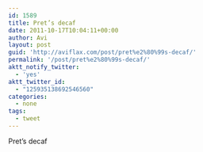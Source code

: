 ```yaml
---
id: 1589
title: Pret’s decaf
date: 2011-10-17T10:04:11+00:00
author: Avi
layout: post
guid: 'http://aviflax.com/post/pret%e2%80%99s-decaf/'
permalink: '/post/pret%e2%80%99s-decaf/'
aktt_notify_twitter:
  - 'yes'
aktt_twitter_id:
  - "125935138692546560"
categories:
  - none
tags:
  - tweet
---
```

Pret’s decaf